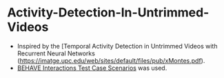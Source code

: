 # Activity-Detection-In-Untrimmed-Videos

* Inspired by the [Temporal Activity Detection in Untrimmed Videos with Recurrent Neural Networks (https://imatge.upc.edu/web/sites/default/files/pub/xMontes.pdf).
* [BEHAVE Interactions Test Case Scenarios](http://groups.inf.ed.ac.uk/vision/BEHAVEDATA/INTERACTIONS/) was used.
